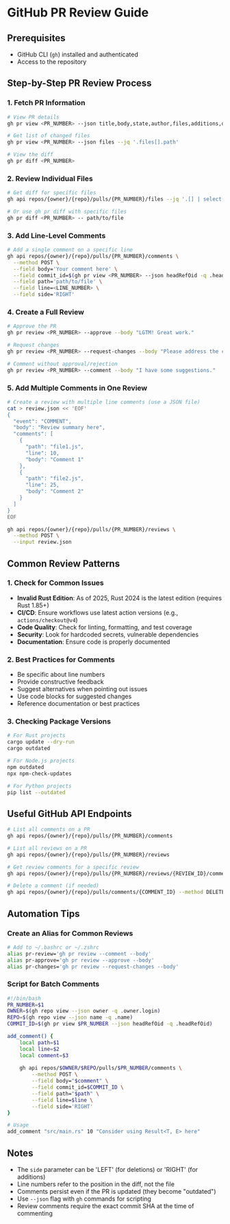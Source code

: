 # GitHub PR Review Guide

## Prerequisites
- GitHub CLI (`gh`) installed and authenticated
- Access to the repository

## Step-by-Step PR Review Process

### 1. Fetch PR Information
```bash
# View PR details
gh pr view <PR_NUMBER> --json title,body,state,author,files,additions,deletions

# Get list of changed files
gh pr view <PR_NUMBER> --json files --jq '.files[].path'

# View the diff
gh pr diff <PR_NUMBER>
```

### 2. Review Individual Files
```bash
# Get diff for specific files
gh api repos/{owner}/{repo}/pulls/{PR_NUMBER}/files --jq '.[] | select(.filename == "path/to/file") | .patch'

# Or use gh pr diff with specific files
gh pr diff <PR_NUMBER> -- path/to/file
```

### 3. Add Line-Level Comments
```bash
# Add a single comment on a specific line
gh api repos/{owner}/{repo}/pulls/{PR_NUMBER}/comments \
  --method POST \
  --field body='Your comment here' \
  --field commit_id=$(gh pr view <PR_NUMBER> --json headRefOid -q .headRefOid) \
  --field path='path/to/file' \
  --field line=<LINE_NUMBER> \
  --field side='RIGHT'
```

### 4. Create a Full Review
```bash
# Approve the PR
gh pr review <PR_NUMBER> --approve --body "LGTM! Great work."

# Request changes
gh pr review <PR_NUMBER> --request-changes --body "Please address the comments."

# Comment without approval/rejection
gh pr review <PR_NUMBER> --comment --body "I have some suggestions."
```

### 5. Add Multiple Comments in One Review
```bash
# Create a review with multiple line comments (use a JSON file)
cat > review.json << 'EOF'
{
  "event": "COMMENT",
  "body": "Review summary here",
  "comments": [
    {
      "path": "file1.js",
      "line": 10,
      "body": "Comment 1"
    },
    {
      "path": "file2.js", 
      "line": 25,
      "body": "Comment 2"
    }
  ]
}
EOF

gh api repos/{owner}/{repo}/pulls/{PR_NUMBER}/reviews \
  --method POST \
  --input review.json
```

## Common Review Patterns

### 1. Check for Common Issues
- **Invalid Rust Edition**: As of 2025, Rust 2024 is the latest edition (requires Rust 1.85+)
- **CI/CD**: Ensure workflows use latest action versions (e.g., `actions/checkout@v4`)
- **Code Quality**: Check for linting, formatting, and test coverage
- **Security**: Look for hardcoded secrets, vulnerable dependencies
- **Documentation**: Ensure code is properly documented

### 2. Best Practices for Comments
- Be specific about line numbers
- Provide constructive feedback
- Suggest alternatives when pointing out issues
- Use code blocks for suggested changes
- Reference documentation or best practices

### 3. Checking Package Versions
```bash
# For Rust projects
cargo update --dry-run
cargo outdated

# For Node.js projects
npm outdated
npx npm-check-updates

# For Python projects
pip list --outdated
```

## Useful GitHub API Endpoints

```bash
# List all comments on a PR
gh api repos/{owner}/{repo}/pulls/{PR_NUMBER}/comments

# List all reviews on a PR
gh api repos/{owner}/{repo}/pulls/{PR_NUMBER}/reviews

# Get review comments for a specific review
gh api repos/{owner}/{repo}/pulls/{PR_NUMBER}/reviews/{REVIEW_ID}/comments

# Delete a comment (if needed)
gh api repos/{owner}/{repo}/pulls/comments/{COMMENT_ID} --method DELETE
```

## Automation Tips

### Create an Alias for Common Reviews
```bash
# Add to ~/.bashrc or ~/.zshrc
alias pr-review='gh pr review --comment --body'
alias pr-approve='gh pr review --approve --body'
alias pr-changes='gh pr review --request-changes --body'
```

### Script for Batch Comments
```bash
#!/bin/bash
PR_NUMBER=$1
OWNER=$(gh repo view --json owner -q .owner.login)
REPO=$(gh repo view --json name -q .name)
COMMIT_ID=$(gh pr view $PR_NUMBER --json headRefOid -q .headRefOid)

add_comment() {
    local path=$1
    local line=$2
    local comment=$3
    
    gh api repos/$OWNER/$REPO/pulls/$PR_NUMBER/comments \
        --method POST \
        --field body="$comment" \
        --field commit_id=$COMMIT_ID \
        --field path="$path" \
        --field line=$line \
        --field side='RIGHT'
}

# Usage
add_comment "src/main.rs" 10 "Consider using Result<T, E> here"
```

## Notes
- The `side` parameter can be 'LEFT' (for deletions) or 'RIGHT' (for additions)
- Line numbers refer to the position in the diff, not the file
- Comments persist even if the PR is updated (they become "outdated")
- Use `--json` flag with `gh` commands for scripting
- Review comments require the exact commit SHA at the time of commenting